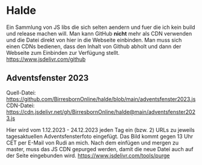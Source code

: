 # Halde 
Ein Sammlung von JS libs die sich selten aendern und fuer die ich kein build und release machen will. Man kann GitHub **nicht** mehr als CDN verwenden und die Datei direkt von hier in die Webseite einbinden. Man muss sich einen CDNs bedienen, dass den Inhalt von Github abholt und dann der Webseite zum Einbinden zur Verfügung stellt. https://www.jsdelivr.com/github

## Adventsfenster 2023

Quell-Datei: https://github.com/BirresbornOnline/halde/blob/main/adventsfenster2023.js
CDN-Datei: https://cdn.jsdelivr.net/gh/BirresbornOnline/halde@main/adventsfenster2023.js

Hier wird vom 1.12.2023 - 24.12.2023 jeden Tag ein (bzw. 2) URLs zu jeweils tagesaktuellen Adventsfensterfoto eingefügt. Das Bild kommt gegen 13 Uhr CET per E-Mail von Rudi an mich.
Nach dem einfügen und mergen zu master, muss das JS CDN gepurged werden, damit die neue Datei auch auf der Seite eingebunden wird.
https://www.jsdelivr.com/tools/purge
